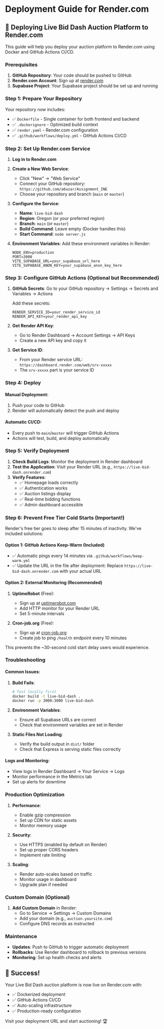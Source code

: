 # Deployment Guide for Render.com

## 🚀 Deploying Live Bid Dash Auction Platform to Render.com

This guide will help you deploy your auction platform to Render.com using Docker and GitHub Actions CI/CD.

### Prerequisites

1. **GitHub Repository**: Your code should be pushed to GitHub
2. **Render.com Account**: Sign up at [render.com](https://render.com)
3. **Supabase Project**: Your Supabase project should be set up and running

### Step 1: Prepare Your Repository

Your repository now includes:
- ✅ `Dockerfile` - Single container for both frontend and backend
- ✅ `.dockerignore` - Optimized build context
- ✅ `render.yaml` - Render.com configuration
- ✅ `.github/workflows/deploy.yml` - GitHub Actions CI/CD

### Step 2: Set Up Render.com Service

1. **Log in to Render.com**
2. **Create a New Web Service**:
   - Click "New" → "Web Service"
   - Connect your GitHub repository: `https://github.com/a6uzar/Assignment_INE`
   - Choose your repository and branch (`main` or `master`)

3. **Configure the Service**:
   - **Name**: `live-bid-dash`
   - **Region**: Oregon (or your preferred region)
   - **Branch**: `main` (or `master`)
   - **Build Command**: Leave empty (Docker handles this)
   - **Start Command**: `node server.js`

4. **Environment Variables**:
   Add these environment variables in Render:
   ```
   NODE_ENV=production
   PORT=3000
   VITE_SUPABASE_URL=your_supabase_url_here
   VITE_SUPABASE_ANON_KEY=your_supabase_anon_key_here
   ```

### Step 3: Configure GitHub Actions (Optional but Recommended)

1. **GitHub Secrets**:
   Go to your GitHub repository → Settings → Secrets and Variables → Actions
   
   Add these secrets:
   ```
   RENDER_SERVICE_ID=your_render_service_id
   RENDER_API_KEY=your_render_api_key
   ```

2. **Get Render API Key**:
   - Go to Render Dashboard → Account Settings → API Keys
   - Create a new API key and copy it

3. **Get Service ID**:
   - From your Render service URL: `https://dashboard.render.com/web/srv-xxxxx`
   - The `srv-xxxxx` part is your service ID

### Step 4: Deploy

#### Manual Deployment:
1. Push your code to GitHub
2. Render will automatically detect the push and deploy

#### Automatic CI/CD:
- Every push to `main`/`master` will trigger GitHub Actions
- Actions will test, build, and deploy automatically

### Step 5: Verify Deployment

1. **Check Build Logs**: Monitor the deployment in Render dashboard
2. **Test the Application**: Visit your Render URL (e.g., `https://live-bid-dash.onrender.com`)
3. **Verify Features**:
   - ✅ Homepage loads correctly
   - ✅ Authentication works
   - ✅ Auction listings display
   - ✅ Real-time bidding functions
   - ✅ Admin dashboard accessible

### Step 6: Prevent Free Tier Cold Starts (Important!)

Render's free tier goes to sleep after 15 minutes of inactivity. We've included solutions:

#### Option 1: GitHub Actions Keep-Warm (Included)
- ✅ Automatic pings every 14 minutes via `.github/workflows/keep-warm.yml`
- ✅ Update the URL in the file after deployment: Replace `https://live-bid-dash.onrender.com` with your actual URL

#### Option 2: External Monitoring (Recommended)
1. **UptimeRobot** (Free): 
   - Sign up at [uptimerobot.com](https://uptimerobot.com)
   - Add HTTP monitor for your Render URL
   - Set 5-minute intervals
   
2. **Cron-job.org** (Free):
   - Sign up at [cron-job.org](https://cron-job.org)
   - Create job to ping `/health` endpoint every 10 minutes

This prevents the ~30-second cold start delay users would experience.

### Troubleshooting

#### Common Issues:

1. **Build Fails**:
   ```bash
   # Test locally first
   docker build -t live-bid-dash .
   docker run -p 3000:3000 live-bid-dash
   ```

2. **Environment Variables**:
   - Ensure all Supabase URLs are correct
   - Check that environment variables are set in Render

3. **Static Files Not Loading**:
   - Verify the build output in `dist/` folder
   - Check that Express is serving static files correctly

#### Logs and Monitoring:
- View logs in Render Dashboard → Your Service → Logs
- Monitor performance in the Metrics tab
- Set up alerts for downtime

### Production Optimization

1. **Performance**:
   - Enable gzip compression
   - Set up CDN for static assets
   - Monitor memory usage

2. **Security**:
   - Use HTTPS (enabled by default on Render)
   - Set up proper CORS headers
   - Implement rate limiting

3. **Scaling**:
   - Render auto-scales based on traffic
   - Monitor usage in dashboard
   - Upgrade plan if needed

### Custom Domain (Optional)

1. **Add Custom Domain** in Render:
   - Go to Service → Settings → Custom Domains
   - Add your domain (e.g., `auction.yoursite.com`)
   - Configure DNS records as instructed

### Maintenance

- **Updates**: Push to GitHub to trigger automatic deployment
- **Rollbacks**: Use Render dashboard to rollback to previous versions
- **Monitoring**: Set up health checks and alerts

## 🎉 Success!

Your Live Bid Dash auction platform is now live on Render.com with:
- ✅ Dockerized deployment
- ✅ GitHub Actions CI/CD
- ✅ Auto-scaling infrastructure
- ✅ Production-ready configuration

Visit your deployment URL and start auctioning! 🏆
